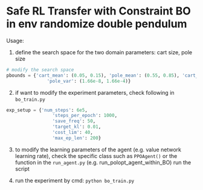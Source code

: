# Safe RL Transfer with Constraint BO in env randomize double pendulum

Usage:
1. define the search space for the two domain parameters: cart size, pole size
```python
# modify the search space
pbounds = {'cart_mean': (0.05, 0.15), 'pole_mean': (0.55, 0.85), 'cart_var': (9e-8, 2.25e-4),
               'pole_var': (1.66e-8, 1.66e-4)}
```

2. if want to modify the experiment parameters, check following in `bo_train.py`

```python
exp_setup = {'num_steps': 6e5,
                 'steps_per_epoch': 1000,
                 'save_freq': 50,
                 'target_kl': 0.01,
                 'cost_lim': 40,
                 'max_ep_len': 200}
```

3. to modify the learning parameters of the agent (e.g. value network learning rate), check the specific class such as `PPOAgent()` or the 
function in the `run_agent.py` (e.g. run_polopt_agent_within_BO)
run the script


4. run the experiment by cmd: `python bo_train.py`